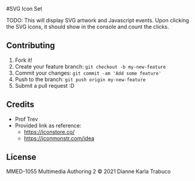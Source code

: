 #SVG Icon Set

TODO: This will display SVG artwork and Javascript events. Upon clicking the SVG icons, it should show in the console and count the clicks.

## Contributing

1. Fork it!
2. Create your feature branch: `git checkout -b my-new-feature`
3. Commit your changes: `git commit -am 'Add some feature'`
4. Push to the branch: `git push origin my-new-feature`
5. Submit a pull request :D


## Credits

* Prof Trev
* Provided link as reference:
  - https://iconstore.co/
  - https://iconmonstr.com/idea

## License
MMED-1055 Multimedia Authoring 2
© 2021 Dianne Karla Trabuco
